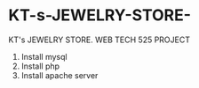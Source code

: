 # KT-s-JEWELRY-STORE-
KT's JEWELRY STORE. WEB TECH 525 PROJECT 

1. Install mysql 
2. Install php
3. Install apache server 
